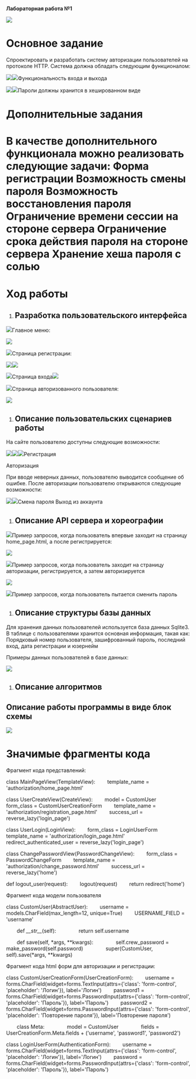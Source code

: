﻿**Лабораторная работа №1**

![](1.png)
# **Основное задание**
Спроектировать и разработать систему авторизации пользователей на протоколе HTTP. Система должна обладать следующим функционалом:

![](2.png)![](3.png)Функциональность входа и выхода

![](2.png)![](3.png)Пароли должны хранится в хешированном виде

# **Дополнительные задания**
В качестве дополнительного функционала можно реализовать следующие задачи:
**Форма регистрации
Возможность смены пароля
Возможность восстановления пароля
Ограничение времени сессии на стороне сервера Ограничение срока действия пароля на стороне сервера
Хранение хеша пароля с солью** 
==================================================================================================
# **Ход работы**

1. ## **Разработка пользовательского интерфейса**

![](Aspose.Words.6cbd9571-a166-4a71-87cf-726dd2e4da06.002.png)Главное меню:

![](Aspose.Words.6cbd9571-a166-4a71-87cf-726dd2e4da06.004.png)

![](Aspose.Words.6cbd9571-a166-4a71-87cf-726dd2e4da06.002.png)Страница регистрации:

![](Aspose.Words.6cbd9571-a166-4a71-87cf-726dd2e4da06.005.png)![](Aspose.Words.6cbd9571-a166-4a71-87cf-726dd2e4da06.002.png)

![](Aspose.Words.6cbd9571-a166-4a71-87cf-726dd2e4da06.002.png)Страница входа![](Aspose.Words.6cbd9571-a166-4a71-87cf-726dd2e4da06.006.png)

![](Aspose.Words.6cbd9571-a166-4a71-87cf-726dd2e4da06.002.png)Страница авторизованного пользователя:

![](Aspose.Words.6cbd9571-a166-4a71-87cf-726dd2e4da06.007.png)
1. ## **Описание пользовательских сценариев работы**
На сайте пользователю доступны следующие возможности:

![](Aspose.Words.6cbd9571-a166-4a71-87cf-726dd2e4da06.002.png)![](Aspose.Words.6cbd9571-a166-4a71-87cf-726dd2e4da06.002.png)![](Aspose.Words.6cbd9571-a166-4a71-87cf-726dd2e4da06.002.png)Регистрация

Авторизация

При вводе неверных данных, пользователю выводится сообщение об ошибке. После авторизации пользователю открываются следующие возможности:

![](Aspose.Words.6cbd9571-a166-4a71-87cf-726dd2e4da06.002.png)![](Aspose.Words.6cbd9571-a166-4a71-87cf-726dd2e4da06.002.png)Смена пароля Выход из аккаунта
1. ## **Описание API сервера и хореографии**
![](Aspose.Words.6cbd9571-a166-4a71-87cf-726dd2e4da06.002.png)Пример запросов, когда пользователь впервые заходит на страницу home\_page.html, а  после регистрируется:

![](Aspose.Words.6cbd9571-a166-4a71-87cf-726dd2e4da06.008.png)

![](Aspose.Words.6cbd9571-a166-4a71-87cf-726dd2e4da06.002.png)Пример запросов, когда пользователь заходит на страницу авторизации, регистрируется, а затем авторизируется





![](Aspose.Words.6cbd9571-a166-4a71-87cf-726dd2e4da06.009.png)


![](Aspose.Words.6cbd9571-a166-4a71-87cf-726dd2e4da06.002.png)Пример запросов, когда пользователь пытается сменить пароль


1. ## **Описание структуры базы данных**
Для хранения данных пользователей используется база данных Sqlite3. В таблице с пользователями хранится основная информация, такая как: Порядковый номер пользователя, зашифрованный пароль, последний вход, дата регистрации и юзернейм

Примеры данных пользователей в базе данных:

![](Aspose.Words.6cbd9571-a166-4a71-87cf-726dd2e4da06.010.png)


1. ## **Описание алгоритмов**
## Описание работы программы в виде блок схемы
![](Aspose.Words.6cbd9571-a166-4a71-87cf-726dd2e4da06.011.png)
# **Значимые фрагменты кода**
Фрагмент кода представлений:

class MainPageView(TemplateView):
`    `template\_name = 'authorization/home\_page.html'

class UserCreateView(CreateView):
`    `model = CustomUser
`    `form\_class = CustomUserCreationForm
`    `template\_name = 'authorization/registration\_page.html'
`    `success\_url = reverse\_lazy('login\_page')

class UserLogin(LoginView):
`    `form\_class = LoginUserForm
`    `template\_name = 'authorization/login\_page.html'
`    `redirect\_authenticated\_user = reverse\_lazy('login\_page')

class ChangePasswordView(PasswordChangeView):
`    `form\_class = PasswordChangeForm
`    `template\_name = 'authorization/change\_password.html'
`    `success\_url = reverse\_lazy('home')


def logout\_user(request):
`    `logout(request)
`    `return redirect('home')


Фрагмент кода модели пользователя

class CustomUser(AbstractUser):
`    `username = models.CharField(max\_length=12, unique=True)
`    `USERNAME\_FIELD = 'username'

`    `def *\_\_str\_\_*(self):
`        `return self.username

`    `def save(self, \*args, \*\*kwargs):
`        `self.crew\_password = make\_password(self.password)
`        `super(CustomUser, self).save(\*args, \*\*kwargs)


Фрагмент кода html форм для авторизации и регистрации:

class CustomUserCreationForm(UserCreationForm):
`    `username = forms.CharField(widget=forms.TextInput(attrs={'class': 'form-control', 'placeholder': 'Логин'}), label='Логин')
`    `password1 = forms.CharField(widget=forms.PasswordInput(attrs={'class': 'form-control', 'placeholder': 'Пароль'}), label='Пароль')
`    `password2 = forms.CharField(widget=forms.PasswordInput(attrs={'class': 'form-control', 'placeholder': 'Повторение пароля'}), label='Повторение пароля')

`    `class Meta:
`        `model = CustomUser
`        `fields = UserCreationForm.Meta.fields + ('username', 'password1', 'password2')

class LoginUserForm(AuthenticationForm):
`    `username = forms.CharField(widget=forms.TextInput(attrs={'class': 'form-control', 'placeholder': 'Логин'}), label='Логин')
`    `password = forms.CharField(widget=forms.PasswordInput(attrs={'class': 'form-control', 'placeholder': 'Пароль'}), label='Пароль')

